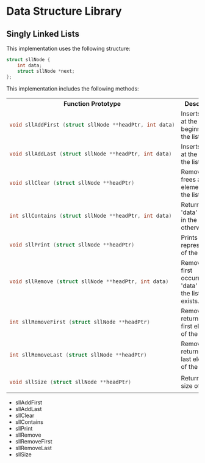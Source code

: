 # Data Structure Library 

## Singly Linked Lists
This implementation uses the following structure:
```c
struct sllNode {
	int data;
	struct sllNode *next;
};
```
This implementation includes the following methods:

<table style="width:100%">
<colgroup>
<col style="width:50%">
</colgroup>

<tr>
<th>Function Prototype</th>
<th>Description</th>
</tr>

<tr>
<td>

```c
void sllAddFirst (struct sllNode **headPtr, int data)
```
</td>
<td>Inserts 'data' at the beginning of the list.</td>
</tr>

<tr>
<td>

```c
void sllAddLast (struct sllNode **headPtr, int data)
```
</td>
<td>Inserts 'data' at the end of the list.</td>
</tr>

<tr>
<td>

```c
void sllClear (struct sllNode **headPtr)
```
</td>
<td>Removes & frees all elements from the list.</td>
</tr>

<tr>
<td>

```c
int sllContains (struct sllNode **headPtr, int data)
```
</td>
<td>Returns 1 if 'data' is found in the list, 0 otherwise.</td>
</tr>

<tr>
<td>

```c
void sllPrint (struct sllNode **headPtr)
```
</td>
<td>Prints a string representation of the list.</td>
</tr>

<tr>
<td>

```c
void sllRemove (struct sllNode **headPtr, int data)
```
</td>
<td>Removes the first occurrence of 'data' from the list, if it exists.</td>
</tr>

<tr>
<td>

```c
int sllRemoveFirst (struct sllNode **headPtr)
```
</td>
<td>Removes and returns the first element of the list.</td>
</tr>

<tr>
<td>

```c
int sllRemoveLast (struct sllNode **headPtr)
```
</td>
<td>Removes and returns the last element of the list.</td>
</tr>

<tr>
<td>

```c
void sllSize (struct sllNode **headPtr)
```
</td>
<td>Returns the size of the list.</td>
</tr>
</table>

* sllAddFirst
* sllAddLast
* sllClear
* sllContains
* sllPrint
* sllRemove
* sllRemoveFirst
* sllRemoveLast
* sllSize
